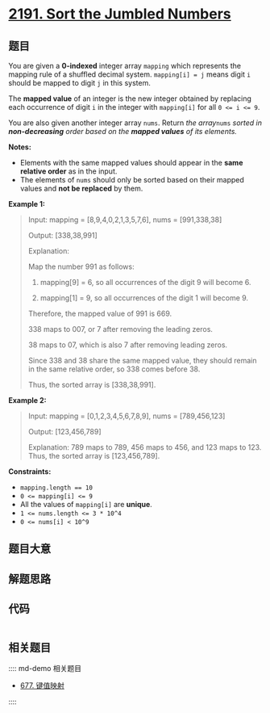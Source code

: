 # [2191. Sort the Jumbled Numbers](https://leetcode.com/problems/sort-the-jumbled-numbers/)

## 题目

You are given a **0-indexed** integer array `mapping` which represents the
mapping rule of a shuffled decimal system. `mapping[i] = j` means digit `i`
should be mapped to digit `j` in this system.

The **mapped value** of an integer is the new integer obtained by replacing
each occurrence of digit `i` in the integer with `mapping[i]` for all `0 <= i
<= 9`.

You are also given another integer array `nums`. Return _the array_`nums`
_sorted in **non-decreasing** order based on the **mapped values** of its
elements._

**Notes:**

- Elements with the same mapped values should appear in the **same relative order** as in the input.
- The elements of `nums` should only be sorted based on their mapped values and **not be replaced** by them.

**Example 1:**

> Input: mapping = [8,9,4,0,2,1,3,5,7,6], nums = [991,338,38]
>
> Output: [338,38,991]
>
> Explanation:
>
> Map the number 991 as follows:
>
> 1. mapping[9] = 6, so all occurrences of the digit 9 will become 6.
>
> 2. mapping[1] = 9, so all occurrences of the digit 1 will become 9.
>
> Therefore, the mapped value of 991 is 669.
>
> 338 maps to 007, or 7 after removing the leading zeros.
>
> 38 maps to 07, which is also 7 after removing leading zeros.
>
> Since 338 and 38 share the same mapped value, they should remain in the same relative order, so 338 comes before 38.
>
> Thus, the sorted array is [338,38,991].

**Example 2:**

> Input: mapping = [0,1,2,3,4,5,6,7,8,9], nums = [789,456,123]
>
> Output: [123,456,789]
>
> Explanation: 789 maps to 789, 456 maps to 456, and 123 maps to 123. Thus, the sorted array is [123,456,789].

**Constraints:**

- `mapping.length == 10`
- `0 <= mapping[i] <= 9`
- All the values of `mapping[i]` are **unique**.
- `1 <= nums.length <= 3 * 10^4`
- `0 <= nums[i] < 10^9`

## 题目大意

## 解题思路

## 代码

```javascript

```

## 相关题目

:::: md-demo 相关题目

- [677. 键值映射](https://leetcode.com/problems/map-sum-pairs)

::::
